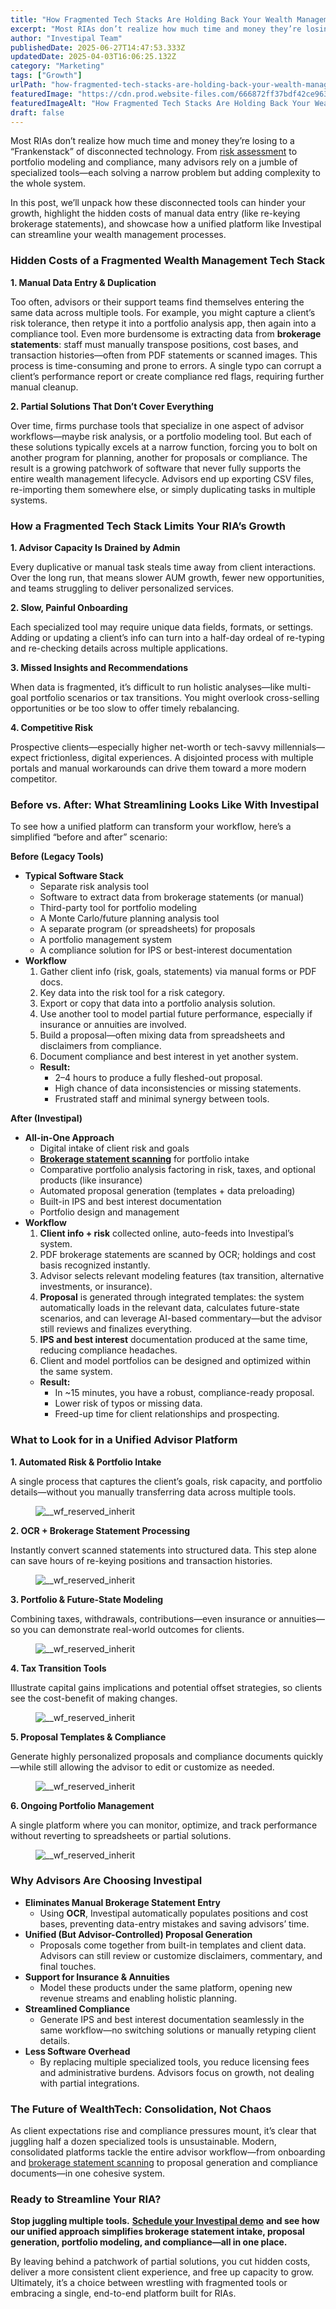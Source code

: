 ```yaml
---
title: "How Fragmented Tech Stacks Are Holding Back Your Wealth Management Firm"
excerpt: "Most RIAs don’t realize how much time and money they’re losing to a “Frankenstack” of disconnected technology."
author: "Investipal Team"
publishedDate: 2025-06-27T14:47:53.333Z
updatedDate: 2025-04-03T16:06:25.132Z
category: "Marketing"
tags: ["Growth"]
urlPath: "how-fragmented-tech-stacks-are-holding-back-your-wealth-management-firm"
featuredImage: "https://cdn.prod.website-files.com/666872ff37bdf42ce9637d77/67eeb102db748e4efcc1eb00_5%20Common%20Bottlenecks%20in%20Financial%20Advisor%20Sales%20and%20How%20to%20Fix%20Them%20(5).png"
featuredImageAlt: "How Fragmented Tech Stacks Are Holding Back Your Wealth Management Firm"
draft: false
---
```

<p id="">Most RIAs don’t realize how much time and money they’re losing to a “Frankenstack” of disconnected technology. From <a href="/risk-assessment">risk assessment</a> to portfolio modeling and compliance, many advisors rely on a jumble of specialized tools—each solving a narrow problem but adding complexity to the whole system.</p><p id="">In this post, we’ll unpack how these disconnected tools can hinder your growth, highlight the hidden costs of manual data entry (like re-keying brokerage statements), and showcase how a unified platform like Investipal can streamline your wealth management processes.</p><h3 id="">Hidden Costs of a Fragmented Wealth Management Tech Stack</h3><p id=""><strong id="">1. Manual Data Entry & Duplication</strong></p><p id="">Too often, advisors or their support teams find themselves entering the same data across multiple tools. For example, you might capture a client’s risk tolerance, then retype it into a portfolio analysis app, then again into a compliance tool. Even more burdensome is extracting data from <strong id="">brokerage statements</strong>: staff must manually transpose positions, cost bases, and transaction histories—often from PDF statements or scanned images. This process is time-consuming and prone to errors. A single typo can corrupt a client’s performance report or create compliance red flags, requiring further manual cleanup.</p><p id=""><strong id="">2. Partial Solutions That Don’t Cover Everything</strong></p><p id="">Over time, firms purchase tools that specialize in one aspect of advisor workflows—maybe risk analysis, or a portfolio modeling tool. But each of these solutions typically excels at a narrow function, forcing you to bolt on another program for planning, another for proposals or compliance. The result is a growing patchwork of software that never fully supports the entire wealth management lifecycle. Advisors end up exporting CSV files, re-importing them somewhere else, or simply duplicating tasks in multiple systems.</p><h3 id="">How a Fragmented Tech Stack Limits Your RIA’s Growth</h3><p id=""><strong id="">1. Advisor Capacity Is Drained by Admin</strong></p><p id="">Every duplicative or manual task steals time away from client interactions. Over the long run, that means slower AUM growth, fewer new opportunities, and teams struggling to deliver personalized services.</p><p id=""><strong id="">2. Slow, Painful Onboarding</strong></p><p id="">Each specialized tool may require unique data fields, formats, or settings. Adding or updating a client’s info can turn into a half-day ordeal of re-typing and re-checking details across multiple applications.</p><p id=""><strong id="">3. Missed Insights and Recommendations</strong></p><p id="">When data is fragmented, it’s difficult to run holistic analyses—like multi-goal portfolio scenarios or tax transitions. You might overlook cross-selling opportunities or be too slow to offer timely rebalancing.</p><p id=""><strong id="">4. Competitive Risk</strong></p><p id="">Prospective clients—especially higher net-worth or tech-savvy millennials—expect frictionless, digital experiences. A disjointed process with multiple portals and manual workarounds can drive them toward a more modern competitor.</p><h3 id="">Before vs. After: What Streamlining Looks Like With Investipal</h3><p id="">To see how a unified platform can transform your workflow, here’s a simplified “before and after” scenario:</p><p id=""><strong id="">Before (Legacy Tools)</strong></p><ul id=""><li id=""><strong id="">Typical Software Stack</strong><ul id=""><li id="">Separate risk analysis tool</li><li id="">Software to extract data from brokerage statements (or manual)</li><li id="">Third-party tool for portfolio modeling</li><li id="">A Monte Carlo/future planning analysis tool</li><li id="">A separate program (or spreadsheets) for proposals</li><li id="">A portfolio management system</li><li id="">A compliance solution for IPS or best-interest documentation</li></ul></li><li id=""><strong id="">Workflow</strong><ol id=""><li id="">Gather client info (risk, goals, statements) via manual forms or PDF docs.</li><li id="">Key data into the risk tool for a risk category.</li><li id="">Export or copy that data into a portfolio analysis solution.</li><li id="">Use another tool to model partial future performance, especially if insurance or annuities are involved.</li><li id="">Build a proposal—often mixing data from spreadsheets and disclaimers from compliance.</li><li id="">Document compliance and best interest in yet another system.</li></ol><ul id=""><li id=""><strong id="">Result:</strong><ul id=""><li id="">2–4 hours to produce a fully fleshed-out proposal.</li><li id="">High chance of data inconsistencies or missing statements.</li><li id="">Frustrated staff and minimal synergy between tools.</li></ul></li></ul></li></ul><p id=""><strong id="">After (Investipal)</strong></p><ul id=""><li id=""><strong id="">All-in-One Approach</strong><ul id=""><li id="">Digital intake of client risk and goals</li><li id=""><strong id=""><a href="/features/automated-statement-scanner">Brokerage statement scanning</a></strong> for portfolio intake</li><li id="">Comparative portfolio analysis factoring in risk, taxes, and optional products (like insurance)</li><li id="">Automated proposal generation (templates + data preloading)</li><li id="">Built-in IPS and best interest documentation</li><li id="">Portfolio design and management</li></ul></li><li id=""><strong id="">Workflow</strong><ol id=""><li id=""><strong id="">Client info + risk</strong> collected online, auto-feeds into Investipal’s system.</li><li id="">PDF brokerage statements are scanned by OCR; holdings and cost basis recognized instantly.</li><li id="">Advisor selects relevant modeling features (tax transition, alternative investments, or insurance).</li><li id=""><strong id="">Proposal</strong> is generated through integrated templates: the system automatically loads in the relevant data, calculates future-state scenarios, and can leverage AI-based commentary—but the advisor still reviews and finalizes everything.</li><li id=""><strong id="">IPS and best interest</strong> documentation produced at the same time, reducing compliance headaches.</li><li id="">Client and model portfolios can be designed and optimized within the same system.</li></ol><ul id=""><li id=""><strong id="">Result:</strong><ul id=""><li id="">In ~15 minutes, you have a robust, compliance-ready proposal.</li><li id="">Lower risk of typos or missing data.</li><li id="">Freed-up time for client relationships and prospecting.</li></ul></li></ul></li></ul><h3 id="">What to Look for in a Unified Advisor Platform</h3><p id=""><strong id="">1. Automated Risk & Portfolio Intake</strong></p><p id="">A single process that captures the client’s goals, risk capacity, and portfolio details—without you manually transferring data across multiple tools.</p><figure id="" class="w-richtext-figure-type-image w-richtext-align-fullwidth" style="max-width:2240px" data-rt-type="image" data-rt-align="fullwidth" data-rt-max-width="2240px"><div id=""><img src="/images/inline/how-fragmented-tech-stacks-are-holding-back-your-wealth-management-firm-0-76c48677e9.webp" loading="lazy" alt="__wf_reserved_inherit" width="auto" height="auto" id=""></div></figure><p id=""><strong id="">2. OCR + Brokerage Statement Processing</strong></p><p id="">Instantly convert scanned statements into structured data. This step alone can save hours of re-keying positions and transaction histories.</p><figure id="" class="w-richtext-figure-type-image w-richtext-align-fullwidth" style="max-width:2240px" data-rt-type="image" data-rt-align="fullwidth" data-rt-max-width="2240px"><div id=""><img src="/images/inline/how-fragmented-tech-stacks-are-holding-back-your-wealth-management-firm-1-6a0ed15f57.webp" loading="lazy" alt="__wf_reserved_inherit" width="auto" height="auto" id=""></div></figure><p id=""><strong id="">3. Portfolio & Future-State Modeling</strong></p><p id="">Combining taxes, withdrawals, contributions—even insurance or annuities—so you can demonstrate real-world outcomes for clients.</p><figure id="" class="w-richtext-figure-type-image w-richtext-align-fullwidth" style="max-width:2240px" data-rt-type="image" data-rt-align="fullwidth" data-rt-max-width="2240px"><div id=""><img src="/images/inline/how-fragmented-tech-stacks-are-holding-back-your-wealth-management-firm-2-312d08665c.webp" loading="lazy" alt="__wf_reserved_inherit" width="auto" height="auto" id=""></div></figure><p id=""><strong id="">4. Tax Transition Tools</strong></p><p id="">Illustrate capital gains implications and potential offset strategies, so clients see the cost-benefit of making changes.</p><figure id="" class="w-richtext-figure-type-image w-richtext-align-fullwidth" style="max-width:2240px" data-rt-type="image" data-rt-align="fullwidth" data-rt-max-width="2240px"><div id=""><img src="/images/inline/how-fragmented-tech-stacks-are-holding-back-your-wealth-management-firm-3-c3a8e8debc.webp" loading="lazy" alt="__wf_reserved_inherit" width="auto" height="auto" id=""></div></figure><p id=""><strong id="">5. Proposal Templates & Compliance</strong></p><p id="">Generate highly personalized proposals and compliance documents quickly—while still allowing the advisor to edit or customize as needed.</p><figure id="" class="w-richtext-figure-type-image w-richtext-align-fullwidth" style="max-width:2048px" data-rt-type="image" data-rt-align="fullwidth" data-rt-max-width="2048px"><div id=""><img src="/images/inline/how-fragmented-tech-stacks-are-holding-back-your-wealth-management-firm-4-7907b78aca.webp" loading="lazy" alt="__wf_reserved_inherit" width="auto" height="auto" id=""></div></figure><p id=""><strong id="">6. Ongoing Portfolio Management</strong></p><p id="">A single platform where you can monitor, optimize, and track performance without reverting to spreadsheets or partial solutions.</p><figure id="" class="w-richtext-figure-type-image w-richtext-align-fullwidth" style="max-width:2240px" data-rt-type="image" data-rt-align="fullwidth" data-rt-max-width="2240px"><div id=""><img src="/images/inline/how-fragmented-tech-stacks-are-holding-back-your-wealth-management-firm-5-daa25ec19c.webp" loading="lazy" alt="__wf_reserved_inherit" width="auto" height="auto" id=""></div></figure><h3 id="">Why Advisors Are Choosing Investipal</h3><ul id=""><li id=""><strong id="">Eliminates Manual Brokerage Statement Entry</strong><ul id=""><li id="">Using <strong id="">OCR</strong>, Investipal automatically populates positions and cost bases, preventing data-entry mistakes and saving advisors’ time.</li></ul></li><li id=""><strong id="">Unified (But Advisor-Controlled) Proposal Generation</strong><ul id=""><li id="">Proposals come together from built-in templates and client data. Advisors can still review or customize disclaimers, commentary, and final touches.</li></ul></li><li id=""><strong id="">Support for Insurance & Annuities</strong><ul id=""><li id="">Model these products under the same platform, opening new revenue streams and enabling holistic planning.</li></ul></li><li id=""><strong id="">Streamlined Compliance</strong><ul id=""><li id="">Generate IPS and best interest documentation seamlessly in the same workflow—no switching solutions or manually retyping client details.</li></ul></li><li id=""><strong id="">Less Software Overhead</strong><ul id=""><li id="">By replacing multiple specialized tools, you reduce licensing fees and administrative burdens. Advisors focus on growth, not dealing with partial integrations.</li></ul></li></ul><h3 id="">The Future of WealthTech: Consolidation, Not Chaos</h3><p id="">As client expectations rise and compliance pressures mount, it’s clear that juggling half a dozen specialized tools is unsustainable. Modern, consolidated platforms tackle the entire advisor workflow—from onboarding and <a href="/features/automated-statement-scanner">brokerage statement scanning</a> to proposal generation and compliance documents—in one cohesive system.</p><h3 id="">Ready to Streamline Your RIA?</h3><p id=""><strong id="">Stop juggling multiple tools.</strong> <a href="/book-a-demo"><strong id="">Schedule your Investipal demo</strong></a> <strong id="">and see how our unified approach simplifies brokerage statement intake, proposal generation, portfolio modeling, and compliance—all in one place.</strong></p><p id="">By leaving behind a patchwork of partial solutions, you cut hidden costs, deliver a more consistent client experience, and free up capacity to grow. Ultimately, it’s a choice between wrestling with fragmented tools or embracing a single, end-to-end platform built for RIAs.</p>